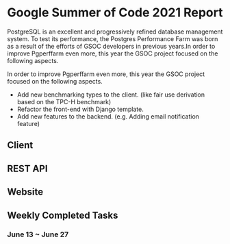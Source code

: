 # Google Summer of Code 2021 Report

PostgreSQL is an excellent and progressively refined database management system. To test its performance, the Postgres Performance Farm was born as a result of the efforts of GSOC developers in previous years.In order to improve Pgperffarm even more, this year the GSOC project focused on the following aspects.

In order to improve Pgperffarm even more, this year the GSOC project focused on the following aspects.

* Add new benchmarking types to the client. (like fair use derivation based on the TPC-H benchmark)
* Refactor the front-end with Django template.
* Add new features to the backend. (e.g. Adding email notification feature)


## Client


## REST API


## Website


## Weekly Completed Tasks


### June 13 ~ June 27



